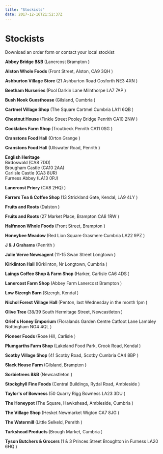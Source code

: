 ```yaml
---
title: "Stockists"
date: 2017-12-16T21:52:37Z
---
```


<h1>Stockists</h1>
<p>Download an order form or contact your local stockist</p>
<p><strong>Abbey Bridge B&amp;B </strong>(Lanercost Brampton )</p>
<p><strong>Alston Whole Foods </strong>(Front Street, Alston, CA9 3QH )</p>
<p><strong>Ashburton Village Store </strong>(21 Ashburton Road Gosforth NE3 4XN )</p>
<p><strong>Beetham Nurseries </strong>(Pool Darkin Lane Milnthorpe LA7 7AP )</p>
<p><strong>Bush Nook Guesthouse </strong>(Gilsland, Cumbria )</p>
<p><strong>Cartmel Village Shop </strong>(The Square Cartmel Cumbria LA11 6QB )</p>
<p><strong>Chestnut House </strong>(Finkle Street Pooley Bridge Penrith CA10 2NW )</p>
<p><strong>Cocklakes Farm Shop </strong>(Troutbeck Penrith CA11 0SG )</p>
<p><strong>Cranstons Food Hall </strong>(Orton Grange )</p>
<p><strong>Cranstons Food Hall </strong>(Ullswater Road, Penrith )</p>
<p><strong>English Heritage </strong>
    <br/>Birdoswald (CA8 7DD)
    <br/>Brougham Castle (CA10 2AA)
    <br/>Carlisle Castle (CA3 8UR)
    <br/>Furness Abbey (LA13 0PJ)
</p>
<p><strong> Lanercost Priory </strong>(CA8 2HQ) )</p>
<p><strong>Farrers Tea &amp; Coffee Shop </strong>(13 Strickland Gate, Kendal, LA9 4LY )</p>
<p><strong>Fruits and Roots </strong>(Dalston )</p>
<p><strong>Fruits and Roots </strong>(27 Market Place, Brampton CA8 1RW )</p>
<p><strong>Halfmoon Whole Foods </strong>(Front Street, Brampton )</p>
<p><strong>Honeybee Meadow </strong>(Red Lion Square Grasmere Cumbria LA22 9PZ )</p>
<p><strong>J &amp; J Grahams </strong>(Penrith )</p>
<p><strong>Julie Verve Newsagent </strong>(11-15 Swan Street Longtown )</p>
<p><strong>Kirklinton Hall </strong>(Kirklinton, Nr Longtown, Cumbria )</p>
<p><strong>Laings Coffee Shop &amp; Farm Shop </strong>(Harker, Carlisle CA6 4DS )</p>
<p><strong>Lanercost Farm Shop </strong>(Abbey Farm Lanercost Brampton )</p>
<p><strong>Low Sizergh Barn </strong>(Sizergh, Kendal )</p>
<p><strong>Nichol Forest Village Hall </strong>(Penton, last Wednesday in the month 1pm )</p>
<p><strong>Olive Tree </strong>(38/39 South Hermitage Street, Newcastleton )</p>
<p><strong>Oriel's Honey Emporium </strong>(Floralands Garden Centre Catfoot Lane Lambley Nottingham NG4 4QL )</p>
<p><strong>Pioneer Foods </strong>(Rose Hill, Carlisle )</p>
<p><strong>Plumgarths Farm Shop </strong>(Lakeland Food Park, Crook Road, Kendal )</p>
<p><strong>Scotby Village Shop </strong>(41 Scotby Road, Scotby Cumbria CA4 8BP )</p>
<p><strong>Slack House Farm </strong>(Gilsland, Brampton )</p>
<p><strong>Sorbietrees B&amp;B </strong>(Newcastleton )</p>
<p><strong>Stockghyll Fine Foods </strong>(Central Buildings, Rydal Road, Ambleside )</p>
<p><strong>Taylor's of Bowness </strong>(50 Quarry Rigg Bowness LA23 3DU )</p>
<p><strong>The Honeypot </strong>(The Square, Hawkshead, Ambleside, Cumbria )</p>
<p><strong>The Village Shop </strong>(Hesket Newmarket Wigton CA7 8JG )</p>
<p><strong>The Watermill </strong>(Little Selkeld, Penrith )</p>
<p><strong>Turkshead Products </strong>(Brough Market, Cumbria )</p>
<p><strong>Tyson Butchers &amp; Grocers </strong>(1 &amp; 3 Princes Street Broughton in Furness LA20 6HQ )</p>
